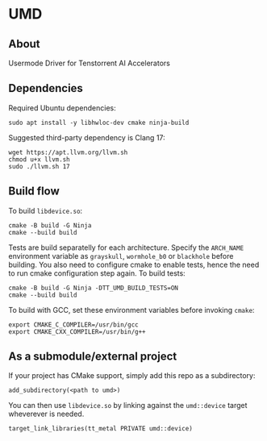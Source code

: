 # UMD
## About
Usermode Driver for Tenstorrent AI Accelerators

## Dependencies
Required Ubuntu dependencies:
```
sudo apt install -y libhwloc-dev cmake ninja-build
```

Suggested third-party dependency is Clang 17:
```
wget https://apt.llvm.org/llvm.sh
chmod u+x llvm.sh
sudo ./llvm.sh 17
```

## Build flow

To build `libdevice.so`: 
```
cmake -B build -G Ninja
cmake --build build
```

Tests are build separatelly for each architecture.
Specify the `ARCH_NAME` environment variable as `grayskull`,  `wormhole_b0` or `blackhole` before building.
You also need to configure cmake to enable tests, hence the need to run cmake configuration step again.
To build tests:
```
cmake -B build -G Ninja -DTT_UMD_BUILD_TESTS=ON
cmake --build build
```

To build with GCC, set these environment variables before invoking `cmake`:
```
export CMAKE_C_COMPILER=/usr/bin/gcc
export CMAKE_CXX_COMPILER=/usr/bin/g++
```

## As a submodule/external project
If your project has CMake support, simply add this repo as a subdirectory:
```
add_subdirectory(<path to umd>)
```
You can then use `libdevice.so` by linking against the `umd::device` target wheverever is needed.
```
target_link_libraries(tt_metal PRIVATE umd::device)
```
